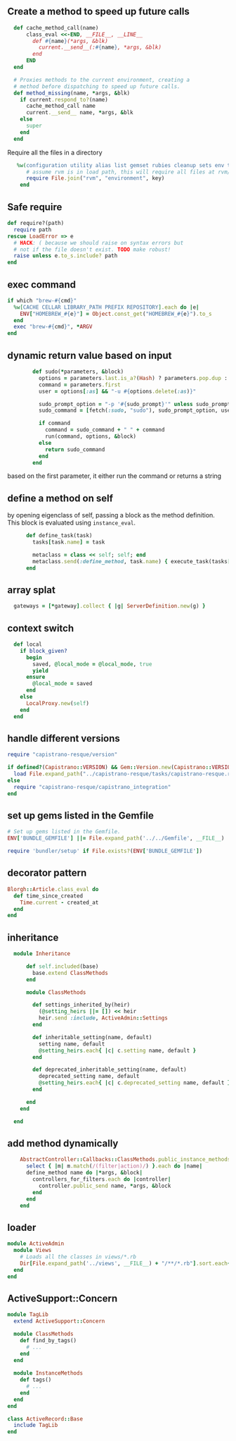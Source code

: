 Create a method to speed up future calls
---
```ruby
  def cache_method_call(name)
      class_eval <<-END, __FILE__, __LINE__
        def #{name}(*args, &blk)
          current.__send__(:#{name}, *args, &blk)
        end
      END
  end

  # Proxies methods to the current environment, creating a
  # method before dispatching to speed up future calls.
  def method_missing(name, *args, &blk)
    if current.respond_to?(name)
      cache_method_call name
      current.__send__ name, *args, &blk
    else
      super
    end
  end
```
Require all the files in a directory
```ruby
   %w(configuration utility alias list gemset rubies cleanup sets env tools info wrapper).each do |key|
      # assume rvm is in load path, this will require all files at rvm/environment/*
      require File.join("rvm", "environment", key)
    end
```
Safe require
---
```ruby
def require?(path)
  require path
rescue LoadError => e
  # HACK: ( because we should raise on syntax errors but
  # not if the file doesn't exist. TODO make robust!
  raise unless e.to_s.include? path
end
```
exec command
---
```ruby
if which "brew-#{cmd}"
  %w[CACHE CELLAR LIBRARY_PATH PREFIX REPOSITORY].each do |e|
    ENV["HOMEBREW_#{e}"] = Object.const_get("HOMEBREW_#{e}").to_s
  end
  exec "brew-#{cmd}", *ARGV
end
```
dynamic return value based on input
---
```ruby
        def sudo(*parameters, &block)
          options = parameters.last.is_a?(Hash) ? parameters.pop.dup : {}
          command = parameters.first
          user = options[:as] && "-u #{options.delete(:as)}"

          sudo_prompt_option = "-p '#{sudo_prompt}'" unless sudo_prompt.empty?
          sudo_command = [fetch(:sudo, "sudo"), sudo_prompt_option, user].compact.join(" ")

          if command
            command = sudo_command + " " + command
            run(command, options, &block)
          else
            return sudo_command
          end
        end
```
based on the first parameter, it either run the command or returns a string

define a method on self 
---
by opening eigenclass of self, passing a block as the method definition. This block is evaluated using `instance_eval`. 
```ruby
      def define_task(task)
        tasks[task.name] = task

        metaclass = class << self; self; end
        metaclass.send(:define_method, task.name) { execute_task(tasks[task.name]) }
      end
```
array splat
---
```ruby
  gateways = [*gateway].collect { |g| ServerDefinition.new(g) }
```

context switch
---
```ruby
  def local
    if block_given?
      begin
        saved, @local_mode = @local_mode, true
        yield
      ensure
        @local_mode = saved
      end
    else
      LocalProxy.new(self)
    end
  end
```
handle different versions 
---
```ruby
require "capistrano-resque/version"

if defined?(Capistrano::VERSION) && Gem::Version.new(Capistrano::VERSION).release >= Gem::Version.new("3.0.0")
  load File.expand_path("../capistrano-resque/tasks/capistrano-resque.rake", __FILE__)
else
  require "capistrano-resque/capistrano_integration"
end
```
set up gems listed in the Gemfile
---
```ruby
# Set up gems listed in the Gemfile.
ENV['BUNDLE_GEMFILE'] ||= File.expand_path('../../Gemfile', __FILE__)

require 'bundler/setup' if File.exists?(ENV['BUNDLE_GEMFILE'])
```
decorator pattern
---
```ruby
Blorgh::Article.class_eval do
  def time_since_created
    Time.current - created_at
  end
end
```
inheritance
---
```ruby
  module Inheritance

      def self.included(base)
        base.extend ClassMethods
      end

      module ClassMethods

        def settings_inherited_by(heir)
          (@setting_heirs ||= []) << heir
          heir.send :include, ActiveAdmin::Settings
        end

        def inheritable_setting(name, default)
          setting name, default
          @setting_heirs.each{ |c| c.setting name, default }
        end

        def deprecated_inheritable_setting(name, default)
          deprecated_setting name, default
          @setting_heirs.each{ |c| c.deprecated_setting name, default }
        end

      end
    end

  end
```
add method dynamically
---
```ruby
    AbstractController::Callbacks::ClassMethods.public_instance_methods.
      select { |m| m.match(/(filter|action)/) }.each do |name|
      define_method name do |*args, &block|
        controllers_for_filters.each do |controller|
          controller.public_send name, *args, &block
        end
      end
    end
```
loader
---
```ruby
module ActiveAdmin
  module Views
    # Loads all the classes in views/*.rb
    Dir[File.expand_path('../views', __FILE__) + "/**/*.rb"].sort.each{ |f| require f }
  end
end
```
ActiveSupport::Concern
---
```ruby
module TagLib
  extend ActiveSupport::Concern

  module ClassMethods
    def find_by_tags()
      # ...
    end
  end
 
  module InstanceMethods
    def tags()
      # ...
    end
  end 
end

class ActiveRecord::Base
  include TagLib
end
```
